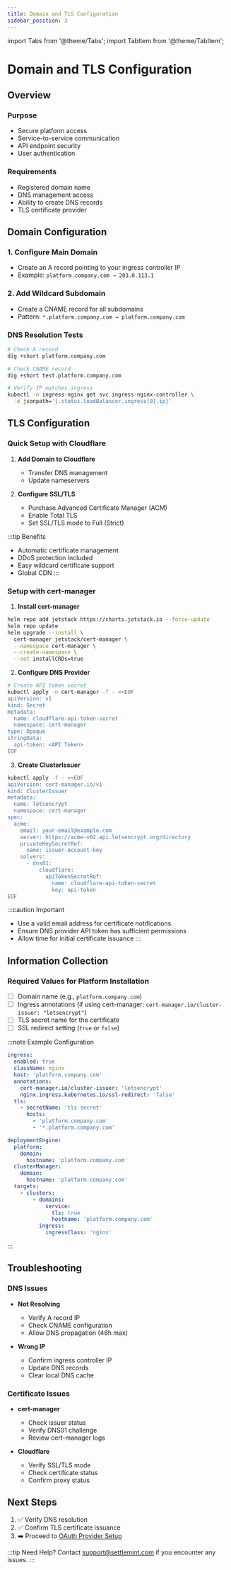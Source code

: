 ```yaml
---
title: Domain and TLS Configuration
sidebar_position: 3
---
```


import Tabs from '@theme/Tabs';
import TabItem from '@theme/TabItem';

# Domain and TLS Configuration

## Overview

<div className="row margin-bottom--lg">
<div className="col col--6">

### Purpose

- Secure platform access
- Service-to-service communication
- API endpoint security
- User authentication

</div>
<div className="col col--6">

### Requirements

- Registered domain name
- DNS management access
- Ability to create DNS records
- TLS certificate provider

</div>
</div>

## Domain Configuration

<Tabs>
<TabItem value="setup" label="Setup Steps" default>

### 1. Configure Main Domain

- Create an A record pointing to your ingress controller IP
- Example: `platform.company.com → 203.0.113.1`

### 2. Add Wildcard Subdomain

- Create a CNAME record for all subdomains
- Pattern: `*.platform.company.com → platform.company.com`

</TabItem>
<TabItem value="validation" label="Validation">

### DNS Resolution Tests

```bash
# Check A record
dig +short platform.company.com

# Check CNAME record
dig +short test.platform.company.com

# Verify IP matches ingress
kubectl -n ingress-nginx get svc ingress-nginx-controller \
  -o jsonpath='{.status.loadBalancer.ingress[0].ip}'
```

</TabItem>
</Tabs>

## TLS Configuration

<Tabs>
<TabItem value="cloudflare" label="Cloudflare (Recommended)" default>

### Quick Setup with Cloudflare

1. **Add Domain to Cloudflare**

   - Transfer DNS management
   - Update nameservers

2. **Configure SSL/TLS**
   - Purchase Advanced Certificate Manager (ACM)
   - Enable Total TLS
   - Set SSL/TLS mode to Full (Strict)

:::tip Benefits

- Automatic certificate management
- DDoS protection included
- Easy wildcard certificate support
- Global CDN
  :::

</TabItem>
<TabItem value="certmanager" label="cert-manager">

### Setup with cert-manager

1. **Install cert-manager**

```bash
helm repo add jetstack https://charts.jetstack.io --force-update
helm repo update
helm upgrade --install \
  cert-manager jetstack/cert-manager \
  --namespace cert-manager \
  --create-namespace \
  --set installCRDs=true
```

2. **Configure DNS Provider**

```bash
# Create API token secret
kubectl apply -n cert-manager -f - <<EOF
apiVersion: v1
kind: Secret
metadata:
  name: cloudflare-api-token-secret
  namespace: cert-manager
type: Opaque
stringData:
  api-token: <API Token>
EOF
```

3. **Create ClusterIssuer**

```bash
kubectl apply -f - <<EOF
apiVersion: cert-manager.io/v1
kind: ClusterIssuer
metadata:
  name: letsencrypt
  namespace: cert-manager
spec:
  acme:
    email: your-email@example.com
    server: https://acme-v02.api.letsencrypt.org/directory
    privateKeySecretRef:
      name: issuer-account-key
    solvers:
      - dns01:
          cloudflare:
            apiTokenSecretRef:
              name: cloudflare-api-token-secret
              key: api-token
EOF
```

:::caution Important

- Use a valid email address for certificate notifications
- Ensure DNS provider API token has sufficient permissions
- Allow time for initial certificate issuance
  :::

</TabItem>
</Tabs>

## Information Collection

<div className="alert alert--success" role="alert">

### Required Values for Platform Installation

- [ ] Domain name (e.g., `platform.company.com`)
- [ ] Ingress annotations (if using cert-manager: `cert-manager.io/cluster-issuer: "letsencrypt"`)
- [ ] TLS secret name for the certificate
- [ ] SSL redirect setting (`true` or `false`)

:::note Example Configuration

```yaml
ingress:
  enabled: true
  className: nginx
  host: 'platform.company.com'
  annotations:
    cert-manager.io/cluster-issuer: 'letsencrypt'
    nginx.ingress.kubernetes.io/ssl-redirect: 'false'
  tls:
    - secretName: 'tls-secret'
      hosts:
        - 'platform.company.com'
        - '*.platform.company.com'

deploymentEngine:
  platform:
    domain:
      hostname: 'platform.company.com'
  clusterManager:
    domain:
      hostname: 'platform.company.com'
  targets:
    - clusters:
        - domains:
            service:
              tls: true
              hostname: 'platform.company.com'
          ingress:
            ingressClass: 'nginx'
```

:::

</div>

## Troubleshooting

<div className="row margin-bottom--lg">
<div className="col col--6">

### DNS Issues

- **Not Resolving**

  - Verify A record IP
  - Check CNAME configuration
  - Allow DNS propagation (48h max)

- **Wrong IP**
  - Confirm ingress controller IP
  - Update DNS records
  - Clear local DNS cache

</div>
<div className="col col--6">

### Certificate Issues

- **cert-manager**

  - Check issuer status
  - Verify DNS01 challenge
  - Review cert-manager logs

- **Cloudflare**
  - Verify SSL/TLS mode
  - Check certificate status
  - Confirm proxy status

</div>
</div>

## Next Steps

1. ✅ Verify DNS resolution
2. ✅ Confirm TLS certificate issuance
3. ➡️ Proceed to [OAuth Provider Setup](/documentation/docs/launch-platform/self-hosted/installation-guide/prerequisites/oauth)

:::tip Need Help?
Contact [support@settlemint.com](mailto:support@settlemint.com) if you encounter any issues.
:::
